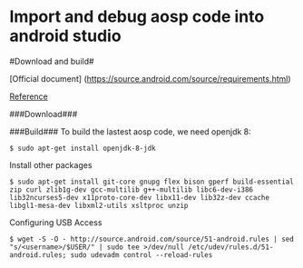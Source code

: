 Import and debug aosp code into android studio
=================================

#Download and build#

[Official document] (https://source.android.com/source/requirements.html)

[Reference](http://blog.csdn.net/dd864140130/article/details/51718187)

###Download###

###Build###
To build the lastest aosp code, we need openjdk 8:
    
    $ sudo apt-get install openjdk-8-jdk
Install other packages 

    $ sudo apt-get install git-core gnupg flex bison gperf build-essential   zip curl zlib1g-dev gcc-multilib g++-multilib libc6-dev-i386   lib32ncurses5-dev x11proto-core-dev libx11-dev lib32z-dev ccache   libgl1-mesa-dev libxml2-utils xsltproc unzip
Configuring USB Access
    
    $ wget -S -O - http://source.android.com/source/51-android.rules | sed "s/<username>/$USER/" | sudo tee >/dev/null /etc/udev/rules.d/51-android.rules; sudo udevadm control --reload-rules



